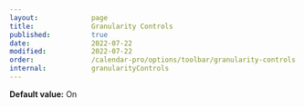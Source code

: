 ```yaml
---
layout:             page
title:              Granularity Controls
published:          true
date:               2022-07-22
modified:           2022-07-22
order:              /calendar-pro/options/toolbar/granularity-controls
internal:           granularityControls
---
```

**Default value:** On
